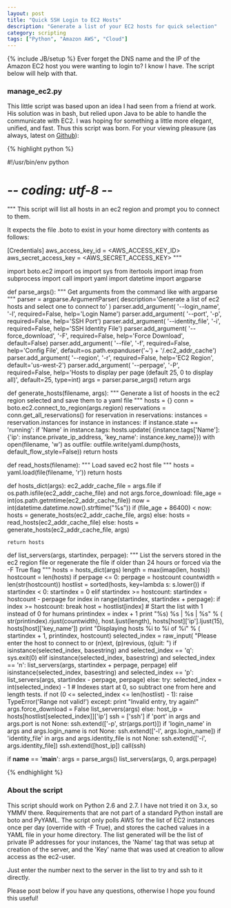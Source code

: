 ```yaml
---
layout: post
title: "Quick SSH Login to EC2 Hosts"
description: "Generate a list of your EC2 hosts for quick selection"
category: scripting
tags: ["Python", "Amazon AWS", "Cloud"]
---
```

{% include JB/setup %}
Ever forget the DNS name and the IP of the Amazon EC2 host you were wanting to login to?  I know I have.  The script below will help with that.

### manage_ec2.py

This little script was based upon an idea I had seen from a friend at work.  His solution was in bash, but relied upon Java to be able to handle the communicate with EC2.  I was hoping for something a little more elegant, unified, and fast.  Thus this script was born.  For your viewing pleasure (as always, latest on [Github](https://gist.github.com/rfairburn/15553a7eeb980302b84a)):

{% highlight python %}

#!/usr/bin/env python
# -*- coding: utf-8 -*-

"""
This script will list all hosts in an ec2 region and prompt you to connect
to them.

It expects the file .boto to exist in your home directory with contents
as follows:

[Credentials]
aws_access_key_id = <AWS_ACCESS_KEY_ID>
aws_secret_access_key = <AWS_SECRET_ACCESS_KEY>
"""

import boto.ec2
import os
import sys
from itertools import imap
from subprocess import call
import yaml
import datetime
import argparse


def parse_args():
    """
    Get arguments from the command like with argparse
    """
    parser = argparse.ArgumentParser(
        description='Generate a list of ec2 hosts and select one to connect to'
        )
    parser.add_argument(
        '--login_name', '-l', required=False, help='Login Name')
    parser.add_argument(
        '--port', '-p', required=False, help='SSH Port')
    parser.add_argument(
        '--identity_file', '-i', required=False, help='SSH Identity File')
    parser.add_argument(
        '--force_download', '-F', required=False,
        help='Force Download', default=False)
    parser.add_argument(
        '--file', '-f', required=False, help='Config File',
        default=os.path.expanduser('~') + '/.ec2_addr_cache')
    parser.add_argument(
        '--region', '-r', required=False, help='EC2 Region',
        default='us-west-2')
    parser.add_argument(
        '--perpage', '-P', required=False,
        help='Hosts to display per page (default 25, 0 to display all)',
        default=25, type=int)
    args = parser.parse_args()
    return args


def generate_hosts(filename, args):
    """
    Generate a list of hoosts in the ec2 region selected and save
    them to a yaml file
    """
    hosts = {}
    conn = boto.ec2.connect_to_region(args.region)
    reservations = conn.get_all_reservations()
    for reservation in reservations:
        instances = reservation.instances
        for instance in instances:
            if instance.state == 'running':
                if 'Name' in instance.tags:
                    hosts.update(
                        {instance.tags['Name']:
                            {'ip': instance.private_ip_address,
                                'key_name': instance.key_name}})
    with open(filename, 'w') as outfile:
        outfile.write(yaml.dump(hosts, default_flow_style=False))
    return hosts


def read_hosts(filename):
    """
    Load saved ec2 host file
    """
    hosts = yaml.load(file(filename, 'r'))
    return hosts


def hosts_dict(args):
    ec2_addr_cache_file = args.file
    if os.path.isfile(ec2_addr_cache_file) and not args.force_download:
        file_age = int(os.path.getmtime(ec2_addr_cache_file))
        now = int(datetime.datetime.now().strftime("%s"))
        if (file_age + 86400) < now:
            hosts = generate_hosts(ec2_addr_cache_file, args)
        else:
            hosts = read_hosts(ec2_addr_cache_file)
    else:
        hosts = generate_hosts(ec2_addr_cache_file, args)

    return hosts


def list_servers(args, startindex, perpage):
    """
    List the servers stored in the ec2 region file or regenerate the file if
    older than 24 hours or forced via the -F True flag
    """
    hosts = hosts_dict(args)
    length = max(imap(len, hosts))
    hostcount = len(hosts)
    if perpage <= 0:
        perpage = hostcount
    countwidth = len(str(hostcount))
    hostlist = sorted(hosts, key=lambda s: s.lower())
    if startindex < 0:
        startindex = 0
    elif startindex >= hostcount:
        startindex = hostcount - perpage
    for index in range(startindex, startindex + perpage):
        if index >= hostcount:
            break
        host = hostlist[index]
        # Start the list with 1 instead of 0 for humans
        printindex = index + 1
        print "%s) %s | %s | %s" % (
            str(printindex).rjust(countwidth),
            host.ljust(length), hosts[host]['ip'].ljust(15),
            hosts[host]['key_name'])
    print "Displaying hosts %i to %i of %i" % (
        startindex + 1, printindex, hostcount)
    selected_index = raw_input(
        "Please enter the host to connect to or (n)ext, (p)revious, (q)uit: ")
    if isinstance(selected_index, basestring) and selected_index == 'q':
        sys.exit(0)
    elif isinstance(selected_index, basestring) and selected_index == 'n':
        list_servers(args, startindex + perpage, perpage)
    elif isinstance(selected_index, basestring) and selected_index == 'p':
        list_servers(args, startindex - perpage, perpage)
    else:
        try:
            selected_index = int(selected_index) - 1
            # Indexes start at 0, so subtract one from here and length tests.
            if not (0 <= selected_index <= len(hostlist) - 1):
                raise TypeError('Range not valid!')
        except:
            print "Invalid entry, try again!"
            args.force_download = False
            list_servers(args)
        else:
            host_ip = hosts[hostlist[selected_index]]['ip']
            ssh = ['ssh']
            if 'port' in args and args.port is not None:
                ssh.extend(['-p', str(args.port)])
            if 'login_name' in args and args.login_name is not None:
                ssh.extend(['-l', args.login_name])
            if 'identity_file' in args and args.identity_file is not None:
                ssh.extend(['-i', args.identity_file])
            ssh.extend([host_ip])
            call(ssh)


if __name__ == '__main__':
    args = parse_args()
    list_servers(args, 0, args.perpage)

{% endhighlight %}

### About the script

This script should work on Python 2.6 and 2.7.  I have not tried it on 3.x, so YMMV there.  Requirements that are not part of a standard Python install are boto and PyYAML.  The script only polls AWS for the list of EC2 instances once per day (override with -F True), and stores the cached values in a YAML file in your home directory.  The list generated will be the list of private IP addresses for your instances, the 'Name' tag that was setup at creation of the server, and the 'Key' name that was used at creation to allow access as the ec2-user. 

Just enter the number next to the server in the list to try and ssh to it directly.

Please post below if you have any questions, otherwise I hope you found this useful!
 
